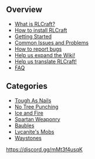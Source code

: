 ## Overview
* [What is RLCraft?](https://github.com/ValMobile/RLCraft/wiki/RLCraft-in-a-nutshell)
* [How to install RLCraft](https://github.com/ValMobile/RLCraft/wiki/Installing-RLCraft)
* [Getting Started](https://github.com/ValMobile/Slimefun4/wiki/Getting-Started)
* [Common Issues and Problems](https://github.com/ValMobile/RLCraft/wiki/Common-Issues)
* [How to report bugs](https://github.com/ValMobile/RLCraft/wiki/How-to-report-bugs)
* [Help us expand the Wiki!](https://github.com/ValMobile/RLCraft/wiki/Expanding-the-Wiki)
* [Help us translate RLCraft!](https://github.com/ValMobile/RLCraft/wiki/Translating-RLCraft)
* [FAQ](https://github.com/ValMobile/RLCraft/wiki/FAQ)

## Categories
* [Tough As Nails](https://github.com/ValMobile/RLCraft/wiki/ToughAsNails)
* [No Tree Punching](https://github.com/ValMobile/RLCraft/wiki/NoTreePunching)
* [Ice and Fire](https://github.com/ValMobile/RLCraft/wiki/IceAndFire)
* [Spartan Weaponry](https://github.com/ValMobile/RLCraft/wiki/SpartanWeaponry)
* [Baubles](https://github.com/ValMobile/RLCraft/wiki/Baubles)
* [Lycanite's Mobs](https://github.com/ValMobile/RLCraft/wiki/LycanitesMobs)
* [Waystones](https://github.com/ValMobile/RLCraft/wiki/Waystones)

<p>
  <a href="https://discord.gg/mMt3f4usqK">https://discord.gg/mMt3f4usqK</a>
</p>
